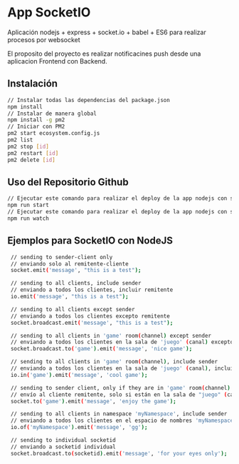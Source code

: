 # App SocketIO
Aplicación nodejs + express + socket.io + babel + ES6 para realizar procesos por websocket

El proposito del proyecto es realizar notificacines push desde una aplicacion Frontend con Backend.

## Instalación
``` bash
// Instalar todas las dependencias del package.json
npm install
// Instalar de manera global
npm install -g pm2
// Iniciar con PM2
pm2 start ecosystem.config.js
pm2 list
pm2 stop [id]
pm2 restart [id]
pm2 delete [id]
```  

## Uso del Repositorio Github
``` bash
// Ejecutar este comando para realizar el deploy de la app nodejs con socketIO
npm run start 
// Ejecutar este comando para realizar el deploy de la app nodejs con socketIO y realizar cambios a su vez
npm run watch
```

## Ejemplos para SocketIO con NodeJS
``` bash
 // sending to sender-client only
 // enviando solo al remitente-cliente
 socket.emit('message', "this is a test");

 // sending to all clients, include sender
 // enviando a todos los clientes, incluir remitente
 io.emit('message', "this is a test");

 // sending to all clients except sender
 // enviando a todos los clientes excepto remitente
 socket.broadcast.emit('message', "this is a test");

 // sending to all clients in 'game' room(channel) except sender
 // enviando a todos los clientes en la sala de 'juego' (canal) excepto el remitente
 socket.broadcast.to('game').emit('message', 'nice game');

 // sending to all clients in 'game' room(channel), include sender
 // enviando a todos los clientes en la sala de 'juego' (canal), incluido el remitente
 io.in('game').emit('message', 'cool game');

 // sending to sender client, only if they are in 'game' room(channel)
 // envío al cliente remitente, solo si están en la sala de "juego" (canal)
 socket.to('game').emit('message', 'enjoy the game');

 // sending to all clients in namespace 'myNamespace', include sender
 // enviando a todos los clientes en el espacio de nombres 'myNamespace', incluido el remitente
 io.of('myNamespace').emit('message', 'gg');

 // sending to individual socketid
 // enviando a socketid individual
 socket.broadcast.to(socketid).emit('message', 'for your eyes only');
```
